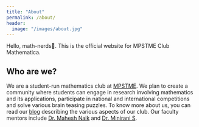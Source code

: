 ```yaml
---
title: "About"
permalink: /about/
header:
  image: "/images/about.jpg"
---
```


Hello, math-nerds👋. This is the official website for MPSTME Club Mathematica.

## Who are we?
We are a student-run mathematics club at [MPSTME](https://engineering.nmims.edu/). We plan to create a community where students can engage in research involving mathematics and its applications, participate in national and international competitions and solve various brain teasing puzzles. To know more about us, you can read our [blog](https://mpstmeclubmathematica.github.io/intro) describing the various aspects of our club. Our faculty mentors include [Dr. Mahesh Naik](https://engineering.nmims.edu/faculty-and-research/faculty-profile/mahesh-sudhakar-naik/) and [Dr. Minirani S](https://engineering.nmims.edu/faculty-and-research/faculty-profile/minirani-s/). 
